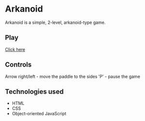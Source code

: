 # Arkanoid
Arkanoid is a simple, 2-level, arkanoid-type game. 
## Play
[Click here](https://krywa5.github.io/arkanoid/)
## Controls
Arrow right/left - move the paddle to the sides
'P' - pause the game
## Technologies used
* HTML
* CSS
* Object-oriented JavaScript
